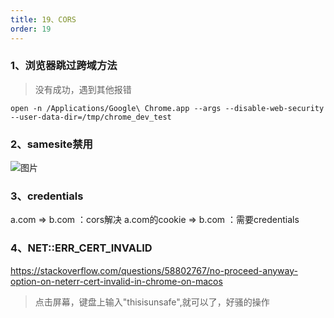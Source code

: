 ```yaml
---
title: 19、CORS
order: 19
---
```



### 1、浏览器跳过跨域方法
> 没有成功，遇到其他报错
```
open -n /Applications/Google\ Chrome.app --args --disable-web-security --user-data-dir=/tmp/chrome_dev_test
```

### 2、samesite禁用
![图片](https://robin2017.github.io/frontend-notes/images/samesite.png)

### 3、credentials
a.com => b.com ：cors解决
a.com的cookie => b.com ：需要credentials

### 4、NET::ERR_CERT_INVALID
https://stackoverflow.com/questions/58802767/no-proceed-anyway-option-on-neterr-cert-invalid-in-chrome-on-macos
> 点击屏幕，键盘上输入"thisisunsafe",就可以了，好骚的操作

